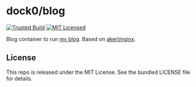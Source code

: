 dock0/blog
=======

[![Trusted Build](http://img.shields.io/badge/trusted-build-green.svg)](https://registry.hub.docker.com/u/dock0/blog/)
[![MIT Licensed](http://img.shields.io/badge/license-MIT-green.svg)](https://tldrlegal.com/license/mit-license)

Blog container to run [my blog](https://github.com/akerl/blog). Based on [akerl/nginx](https://github.com/dock0/nginx).

## License

This repo is released under the MIT License. See the bundled LICENSE file for details.

